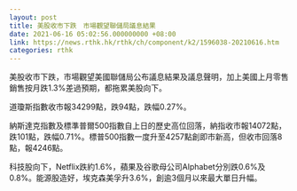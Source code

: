 ```yaml
---
layout: post
title: 美股收市下跌　市場觀望聯儲局議息結果
date: 2021-06-16 05:02:56.000000000 +08:00
link: https://news.rthk.hk/rthk/ch/component/k2/1596038-20210616.htm
categories: rthk
---
```


美股收市下跌，市場觀望美國聯儲局公布議息結果及議息聲明，加上美國上月零售銷售按月跌1.3%差過預期，都拖累美股向下。

道瓊斯指數收市報34299點，跌94點，跌幅0.27%。

納斯達克指數及標準普爾500指數自上日的歷史高位回落，納指收市報14072點，跌101點，跌幅0.71%。標普500指數一度升至4257點創即市新高，但收市回落8點，報4246點。

科技股向下，Netflix跌約1.6%，蘋果及谷歌母公司Alphabet分別跌0.6%及0.8%。能源股造好，埃克森美孚升3.6%，創逾3個月以來最大單日升幅。
